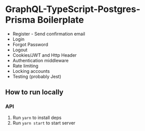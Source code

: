 # GraphQL-TypeScript-Postgres-Prisma Boilerplate

- Register - Send confirmation email
- Login
- Forgot Password
- Logout
- Cookies/JWT and Http Header
- Authentication middleware
- Rate limiting
- Locking accounts
- Testing (probably Jest)

## How to run locally

### API

1. Run `yarn` to install deps
2. Run `yarn start` to start server
